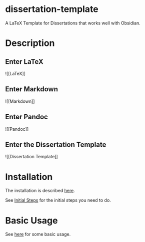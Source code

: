 # dissertation-template

A LaTeX Template for Dissertations that works well with Obsidian.

# Description

## Enter LaTeX

![[LaTeX]]


## Enter Markdown

![[Markdown]]

## Enter Pandoc

![[Pandoc]]

## Enter the Dissertation Template

![[Dissertation Template]]

# Installation

The installation is described [here](Documentation/README.md).

See [Initial Steps](Documentation/Initial%20Steps.md) for the initial steps you need to do.


# Basic Usage

See [here](Documentation/Basic%20Usage.md) for some basic usage.




